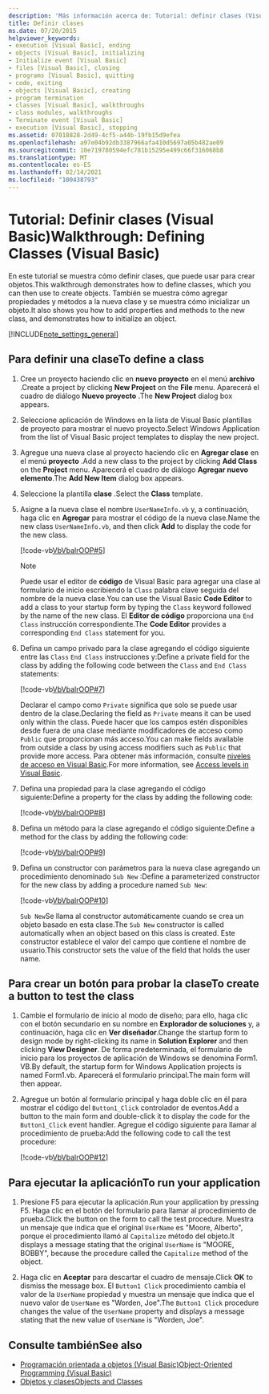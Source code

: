 ```yaml
---
description: 'Más información acerca de: Tutorial: definir clases (Visual Basic)'
title: Definir clases
ms.date: 07/20/2015
helpviewer_keywords:
- execution [Visual Basic], ending
- objects [Visual Basic], initializing
- Initialize event [Visual Basic]
- files [Visual Basic], closing
- programs [Visual Basic], quitting
- code, exiting
- objects [Visual Basic], creating
- program termination
- classes [Visual Basic], walkthroughs
- class modules, walkthroughs
- Terminate event [Visual Basic]
- execution [Visual Basic], stopping
ms.assetid: 07018828-2d49-4cf5-a44b-19fb15d9efea
ms.openlocfilehash: a97e04b92db3387966afa410d5697a05b482ae09
ms.sourcegitcommit: 10e719780594efc781b15295e499c66f316068b8
ms.translationtype: MT
ms.contentlocale: es-ES
ms.lasthandoff: 02/14/2021
ms.locfileid: "100438793"
---
```

# <a name="walkthrough-defining-classes-visual-basic"></a><span data-ttu-id="509e3-103">Tutorial: Definir clases (Visual Basic)</span><span class="sxs-lookup"><span data-stu-id="509e3-103">Walkthrough: Defining Classes (Visual Basic)</span></span>

<span data-ttu-id="509e3-104">En este tutorial se muestra cómo definir clases, que puede usar para crear objetos.</span><span class="sxs-lookup"><span data-stu-id="509e3-104">This walkthrough demonstrates how to define classes, which you can then use to create objects.</span></span> <span data-ttu-id="509e3-105">También se muestra cómo agregar propiedades y métodos a la nueva clase y se muestra cómo inicializar un objeto.</span><span class="sxs-lookup"><span data-stu-id="509e3-105">It also shows you how to add properties and methods to the new class, and demonstrates how to initialize an object.</span></span>  
  
[!INCLUDE[note_settings_general](~/includes/note-settings-general-md.md)]  
  
## <a name="to-define-a-class"></a><span data-ttu-id="509e3-106">Para definir una clase</span><span class="sxs-lookup"><span data-stu-id="509e3-106">To define a class</span></span>
  
1. <span data-ttu-id="509e3-107">Cree un proyecto haciendo clic en **nuevo proyecto** en el menú **archivo** .</span><span class="sxs-lookup"><span data-stu-id="509e3-107">Create a project by clicking **New Project** on the **File** menu.</span></span> <span data-ttu-id="509e3-108">Aparecerá el cuadro de diálogo **Nuevo proyecto** .</span><span class="sxs-lookup"><span data-stu-id="509e3-108">The **New Project** dialog box appears.</span></span>  
  
2. <span data-ttu-id="509e3-109">Seleccione aplicación de Windows en la lista de Visual Basic plantillas de proyecto para mostrar el nuevo proyecto.</span><span class="sxs-lookup"><span data-stu-id="509e3-109">Select Windows Application from the list of Visual Basic project templates to display the new project.</span></span>  
  
3. <span data-ttu-id="509e3-110">Agregue una nueva clase al proyecto haciendo clic en **Agregar clase** en el menú **proyecto** .</span><span class="sxs-lookup"><span data-stu-id="509e3-110">Add a new class to the project by clicking **Add Class** on the **Project** menu.</span></span> <span data-ttu-id="509e3-111">Aparecerá el cuadro de diálogo **Agregar nuevo elemento**.</span><span class="sxs-lookup"><span data-stu-id="509e3-111">The **Add New Item** dialog box appears.</span></span>  
  
4. <span data-ttu-id="509e3-112">Seleccione la plantilla **clase** .</span><span class="sxs-lookup"><span data-stu-id="509e3-112">Select the **Class** template.</span></span>  
  
5. <span data-ttu-id="509e3-113">Asigne a la nueva clase el nombre `UserNameInfo.vb` y, a continuación, haga clic en **Agregar** para mostrar el código de la nueva clase.</span><span class="sxs-lookup"><span data-stu-id="509e3-113">Name the new class `UserNameInfo.vb`, and then click **Add** to display the code for the new class.</span></span>  
  
     [!code-vb[VbVbalrOOP#5](~/samples/snippets/visualbasic/VS_Snippets_VBCSharp/VbVbalrOOP/VB/OOP.vb#5)]
  
    > [!NOTE]
    > <span data-ttu-id="509e3-114">Puede usar el editor de **código** de Visual Basic para agregar una clase al formulario de inicio escribiendo la `Class` palabra clave seguida del nombre de la nueva clase.</span><span class="sxs-lookup"><span data-stu-id="509e3-114">You can use the Visual Basic **Code Editor** to add a class to your startup form by typing the `Class` keyword followed by the name of the new class.</span></span> <span data-ttu-id="509e3-115">El **Editor de código** proporciona una `End Class` instrucción correspondiente.</span><span class="sxs-lookup"><span data-stu-id="509e3-115">The **Code Editor** provides a corresponding `End Class` statement for you.</span></span>  
  
6. <span data-ttu-id="509e3-116">Defina un campo privado para la clase agregando el código siguiente entre las `Class` `End Class` instrucciones y:</span><span class="sxs-lookup"><span data-stu-id="509e3-116">Define a private field for the class by adding the following code between the `Class` and `End Class` statements:</span></span>  
  
     [!code-vb[VbVbalrOOP#7](~/samples/snippets/visualbasic/VS_Snippets_VBCSharp/VbVbalrOOP/VB/OOP.vb#7)]
  
     <span data-ttu-id="509e3-117">Declarar el campo como `Private` significa que solo se puede usar dentro de la clase.</span><span class="sxs-lookup"><span data-stu-id="509e3-117">Declaring the field as `Private` means it can be used only within the class.</span></span> <span data-ttu-id="509e3-118">Puede hacer que los campos estén disponibles desde fuera de una clase mediante modificadores de acceso como `Public` que proporcionan más acceso.</span><span class="sxs-lookup"><span data-stu-id="509e3-118">You can make fields available from outside a class by using access modifiers such as `Public` that provide more access.</span></span> <span data-ttu-id="509e3-119">Para obtener más información, consulte [niveles de acceso en Visual Basic](../declared-elements/access-levels.md).</span><span class="sxs-lookup"><span data-stu-id="509e3-119">For more information, see [Access levels in Visual Basic](../declared-elements/access-levels.md).</span></span>  
  
7. <span data-ttu-id="509e3-120">Defina una propiedad para la clase agregando el código siguiente:</span><span class="sxs-lookup"><span data-stu-id="509e3-120">Define a property for the class by adding the following code:</span></span>  
  
     [!code-vb[VbVbalrOOP#8](~/samples/snippets/visualbasic/VS_Snippets_VBCSharp/VbVbalrOOP/VB/OOP.vb#8)]
  
8. <span data-ttu-id="509e3-121">Defina un método para la clase agregando el código siguiente:</span><span class="sxs-lookup"><span data-stu-id="509e3-121">Define a method for the class by adding the following code:</span></span>  
  
     [!code-vb[VbVbalrOOP#9](~/samples/snippets/visualbasic/VS_Snippets_VBCSharp/VbVbalrOOP/VB/OOP.vb#9)]
  
9. <span data-ttu-id="509e3-122">Defina un constructor con parámetros para la nueva clase agregando un procedimiento denominado `Sub New` :</span><span class="sxs-lookup"><span data-stu-id="509e3-122">Define a parameterized constructor for the new class by adding a procedure named `Sub New`:</span></span>  
  
     [!code-vb[VbVbalrOOP#10](~/samples/snippets/visualbasic/VS_Snippets_VBCSharp/VbVbalrOOP/VB/OOP.vb#10)]
  
     <span data-ttu-id="509e3-123">`Sub New`Se llama al constructor automáticamente cuando se crea un objeto basado en esta clase.</span><span class="sxs-lookup"><span data-stu-id="509e3-123">The `Sub New` constructor is called automatically when an object based on this class is created.</span></span> <span data-ttu-id="509e3-124">Este constructor establece el valor del campo que contiene el nombre de usuario.</span><span class="sxs-lookup"><span data-stu-id="509e3-124">This constructor sets the value of the field that holds the user name.</span></span>  
  
## <a name="to-create-a-button-to-test-the-class"></a><span data-ttu-id="509e3-125">Para crear un botón para probar la clase</span><span class="sxs-lookup"><span data-stu-id="509e3-125">To create a button to test the class</span></span>
  
1. <span data-ttu-id="509e3-126">Cambie el formulario de inicio al modo de diseño; para ello, haga clic con el botón secundario en su nombre en **Explorador de soluciones** y, a continuación, haga clic en **Ver diseñador**.</span><span class="sxs-lookup"><span data-stu-id="509e3-126">Change the startup form to design mode by right-clicking its name in **Solution Explorer** and then clicking **View Designer**.</span></span> <span data-ttu-id="509e3-127">De forma predeterminada, el formulario de inicio para los proyectos de aplicación de Windows se denomina Form1. VB.</span><span class="sxs-lookup"><span data-stu-id="509e3-127">By default, the startup form for Windows Application projects is named Form1.vb.</span></span> <span data-ttu-id="509e3-128">Aparecerá el formulario principal.</span><span class="sxs-lookup"><span data-stu-id="509e3-128">The main form will then appear.</span></span>  
  
2. <span data-ttu-id="509e3-129">Agregue un botón al formulario principal y haga doble clic en él para mostrar el código del `Button1_Click` controlador de eventos.</span><span class="sxs-lookup"><span data-stu-id="509e3-129">Add a button to the main form and double-click it to display the code for the `Button1_Click` event handler.</span></span> <span data-ttu-id="509e3-130">Agregue el código siguiente para llamar al procedimiento de prueba:</span><span class="sxs-lookup"><span data-stu-id="509e3-130">Add the following code to call the test procedure:</span></span>  
  
     [!code-vb[VbVbalrOOP#12](~/samples/snippets/visualbasic/VS_Snippets_VBCSharp/VbVbalrOOP/VB/OOP.vb#12)]
  
## <a name="to-run-your-application"></a><span data-ttu-id="509e3-131">Para ejecutar la aplicación</span><span class="sxs-lookup"><span data-stu-id="509e3-131">To run your application</span></span>
  
1. <span data-ttu-id="509e3-132">Presione F5 para ejecutar la aplicación.</span><span class="sxs-lookup"><span data-stu-id="509e3-132">Run your application by pressing F5.</span></span> <span data-ttu-id="509e3-133">Haga clic en el botón del formulario para llamar al procedimiento de prueba.</span><span class="sxs-lookup"><span data-stu-id="509e3-133">Click the button on the form to call the test procedure.</span></span> <span data-ttu-id="509e3-134">Muestra un mensaje que indica que el original `UserName` es "Moore, Alberto", porque el procedimiento llamó al `Capitalize` método del objeto.</span><span class="sxs-lookup"><span data-stu-id="509e3-134">It displays a message stating that the original `UserName` is "MOORE, BOBBY", because the procedure called the `Capitalize` method of the object.</span></span>  
  
2. <span data-ttu-id="509e3-135">Haga clic en **Aceptar** para descartar el cuadro de mensaje.</span><span class="sxs-lookup"><span data-stu-id="509e3-135">Click **OK** to dismiss the message box.</span></span> <span data-ttu-id="509e3-136">El `Button1 Click` procedimiento cambia el valor de la `UserName` propiedad y muestra un mensaje que indica que el nuevo valor de `UserName` es "Worden, Joe".</span><span class="sxs-lookup"><span data-stu-id="509e3-136">The `Button1 Click` procedure changes the value of the `UserName` property and displays a message stating that the new value of `UserName` is "Worden, Joe".</span></span>  
  
## <a name="see-also"></a><span data-ttu-id="509e3-137">Consulte también</span><span class="sxs-lookup"><span data-stu-id="509e3-137">See also</span></span>

- [<span data-ttu-id="509e3-138">Programación orientada a objetos (Visual Basic)</span><span class="sxs-lookup"><span data-stu-id="509e3-138">Object-Oriented Programming (Visual Basic)</span></span>](../../concepts/object-oriented-programming.md)
- [<span data-ttu-id="509e3-139">Objetos y clases</span><span class="sxs-lookup"><span data-stu-id="509e3-139">Objects and Classes</span></span>](index.md)
